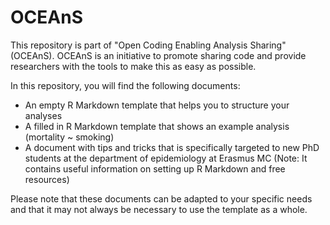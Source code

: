 # OCEAnS
This repository is part of "Open Coding Enabling Analysis Sharing" (OCEAnS). OCEAnS is an initiative to promote sharing code and provide researchers with the tools to make this as easy as possible.

In this repository, you will find the following documents:

- An empty R Markdown template that helps you to structure your analyses
- A filled in R Markdown template that shows an example analysis (mortality ~ smoking)
- A document with tips and tricks that is specifically targeted to new PhD students at the department of epidemiology at Erasmus MC (Note: It contains useful information on setting up R Markdown and free resources)

Please note that these documents can be adapted to your specific needs and that it may not always be necessary to use the template as a whole.
